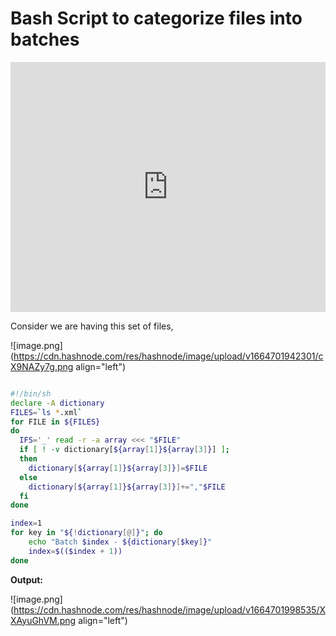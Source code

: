 # Bash Script to categorize files into batches

<iframe style="height: 400px; width: 100%" src="https://www.youtube.com/embed/O0vRYelHkvw" title="YouTube video player" frameborder="0" allow="accelerometer; autoplay; clipboard-write; encrypted-media; gyroscope; picture-in-picture" allowfullscreen></iframe>

Consider we are having this set of files, 


![image.png](https://cdn.hashnode.com/res/hashnode/image/upload/v1664701942301/cX9NAZy7g.png align="left")

```bash

#!/bin/sh
declare -A dictionary
FILES=`ls *.xml`
for FILE in ${FILES}
do
  IFS='_' read -r -a array <<< "$FILE"
  if [ ! -v dictionary[${array[1]}${array[3]}] ];
  then
    dictionary[${array[1]}${array[3]}]=$FILE
  else
    dictionary[${array[1]}${array[3]}]+=","$FILE
  fi
done

index=1
for key in "${!dictionary[@]}"; do
    echo "Batch $index - ${dictionary[$key]}"
    index=$(($index + 1))
done


```

**Output:**


![image.png](https://cdn.hashnode.com/res/hashnode/image/upload/v1664701998535/XXAyuGhVM.png align="left")
